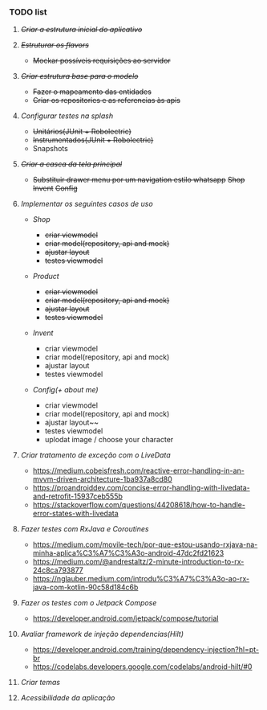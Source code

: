 ### TODO list

1. ~~*Criar a estrutura inicial do aplicativo*~~

2. ~~*Estruturar os flavors*~~

    - ~~Mockar possíveis requisições ao servidor~~
    
3. ~~*Criar estrutura base para o modelo*~~

    - ~~Fazer o mapeamento das entidades~~
    - ~~Criar os repositories e as referencias às apis~~

4. *Configurar testes na splash*

    - ~~Unitários(JUnit + Robolectric)~~
    - ~~Instrumentados(JUnit + Robolectric)~~
    - Snapshots
    
5. ~~*Criar a casca da tela principal*~~

    - ~~Substituir drawer menu por um navigation estilo whatsapp~~
        ~~Shop~~
        ~~Invent~~
        ~~Config~~

6. *Implementar os seguintes casos de uso*

    - *Shop*
        - ~~criar viewmodel~~
        - ~~criar model(repository, api and mock)~~
        - ~~ajustar layout~~
        - ~~testes viewmodel~~
        
    - *Product*
        - ~~criar viewmodel~~
        - ~~criar model(repository, api and mock)~~
        - ~~ajustar layout~~
        - ~~testes viewmodel~~
            
    - *Invent*
        - criar viewmodel
        - criar model(repository, api and mock)
        - ajustar layout
        - testes viewmodel
        
    - *Config(+ about me)*
        - criar viewmodel
        - criar model(repository, api and mock)
        - ajustar layout~~
        - testes viewmodel
        - uplodat image / choose your character

7. *Criar tratamento de exceção com o LiveData*

    - https://medium.cobeisfresh.com/reactive-error-handling-in-an-mvvm-driven-architecture-1ba937a8cd80
    - https://proandroiddev.com/concise-error-handling-with-livedata-and-retrofit-15937ceb555b
    - https://stackoverflow.com/questions/44208618/how-to-handle-error-states-with-livedata

8. *Fazer testes com RxJava e Coroutines*

    - https://medium.com/movile-tech/por-que-estou-usando-rxjava-na-minha-aplica%C3%A7%C3%A3o-android-47dc2fd21623
    - https://medium.com/@andrestaltz/2-minute-introduction-to-rx-24c8ca793877
    - https://nglauber.medium.com/introdu%C3%A7%C3%A3o-ao-rx-java-com-kotlin-90c58d184c6b

9. *Fazer os testes com o Jetpack Compose*

    - https://developer.android.com/jetpack/compose/tutorial

10. *Avaliar framework de injeção dependencias(Hilt)*

    - https://developer.android.com/training/dependency-injection?hl=pt-br
    - https://codelabs.developers.google.com/codelabs/android-hilt/#0

11. *Criar temas*

12. *Acessibilidade da aplicação*